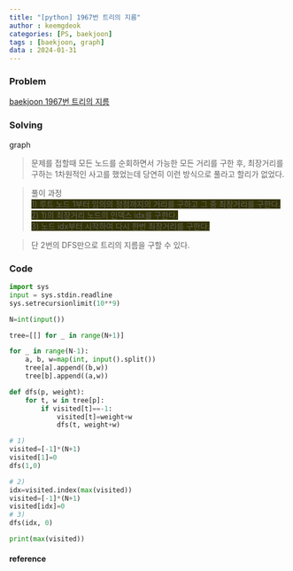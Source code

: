 ```yaml
---
title: "[python] 1967번 트리의 지름"
author : keemgdeok
categories: [PS, baekjoon]
tags : [baekjoon, graph]
data : 2024-01-31
---
```



### Problem
[baekjoon 1967번 트리의 지름](https://www.acmicpc.net/problem/1967)




### Solving
graph
> 문제를 접할때 모든 노드를 순회하면서 가능한 모든 거리를 구한 후, 최장거리를 구하는 1차원적인 사고를 했었는데 당연히 이런 방식으로 풀라고 할리가 없었다.

> 풀이 과정  
> <span style="background-color:#333300"> 1\) 루트 노드 1부터 임의의 정점까지의 거리를 구하고 그 중 최장거리를 구한다. <span>  
> <span style="background-color:#333300"> 2\) 1\)의 최장거리 노드의 인덱스 idx를 구한다. <span>  
> <span style="background-color:#333300"> 3\) 노드 idx부터 시작하여 다시 한번 최장거리를 구한다.  <span>

> 단 2번의 DFS만으로 트리의 지름을 구할 수 있다.


### Code
```py
import sys
input = sys.stdin.readline
sys.setrecursionlimit(10**9)

N=int(input())

tree=[[] for _ in range(N+1)]

for _ in range(N-1):
    a, b, w=map(int, input().split())
    tree[a].append((b,w))
    tree[b].append((a,w))

def dfs(p, weight):
    for t, w in tree[p]:
        if visited[t]==-1:
            visited[t]=weight+w
            dfs(t, weight+w)

# 1)
visited=[-1]*(N+1)
visited[1]=0
dfs(1,0)  

# 2) 
idx=visited.index(max(visited))
visited=[-1]*(N+1)
visited[idx]=0
# 3) 
dfs(idx, 0)

print(max(visited))

```


#### reference



